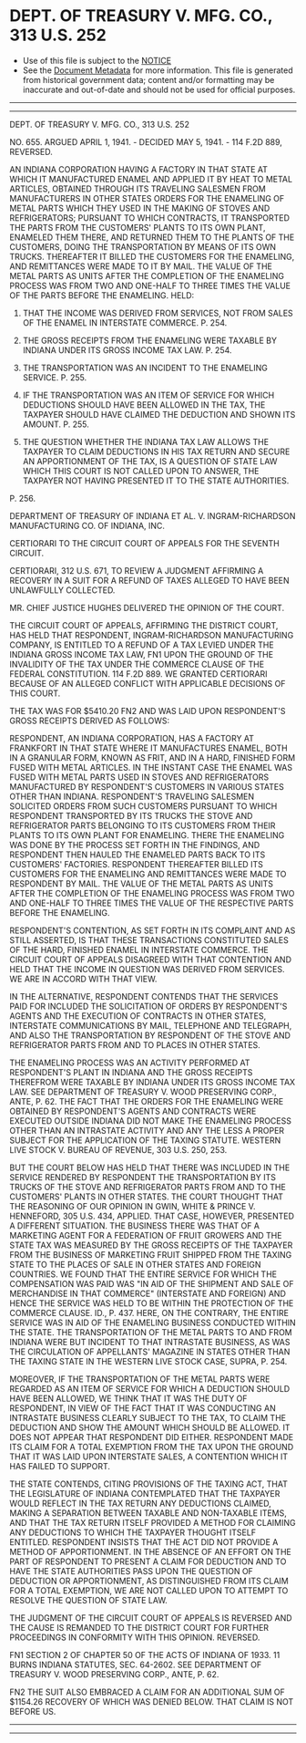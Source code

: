 ---
---

# DEPT. OF TREASURY V. MFG. CO., 313 U.S. 252

* Use of this file is subject to the [NOTICE](https://github.com/publicdocs/notice/blob/master/NOTICE)
* See the [Document Metadata](../../../) for more information.
  This file is generated from historical government data; content and/or formatting may be inaccurate and out-of-date and should not be used for official purposes.

----------
----------

DEPT. OF TREASURY V. MFG. CO., 313 U.S. 252

NO. 655.  ARGUED APRIL 1, 1941.  - DECIDED MAY 5, 1941.  - 114 F.2D 889, REVERSED.

AN INDIANA CORPORATION HAVING A FACTORY IN THAT STATE AT WHICH IT MANUFACTURED ENAMEL AND APPLIED IT BY HEAT TO METAL ARTICLES, OBTAINED THROUGH ITS TRAVELING SALESMEN FROM MANUFACTURERS IN OTHER STATES ORDERS FOR THE ENAMELING OF METAL PARTS WHICH THEY USED IN THE MAKING OF STOVES AND REFRIGERATORS; PURSUANT TO WHICH CONTRACTS, IT TRANSPORTED THE PARTS FROM THE CUSTOMERS' PLANTS TO ITS OWN PLANT, ENAMELED THEM THERE, AND RETURNED THEM TO THE PLANTS OF THE CUSTOMERS, DOING THE TRANSPORTATION BY MEANS OF ITS OWN TRUCKS.  THEREAFTER IT BILLED THE CUSTOMERS FOR THE ENAMELING, AND REMITTANCES WERE MADE TO IT BY MAIL.  THE VALUE OF THE METAL PARTS AS UNITS AFTER THE COMPLETION OF THE ENAMELING PROCESS WAS FROM TWO AND ONE-HALF TO THREE TIMES THE VALUE OF THE PARTS BEFORE THE ENAMELING.  HELD:

1.  THAT THE INCOME WAS DERIVED FROM SERVICES, NOT FROM SALES OF THE ENAMEL IN INTERSTATE COMMERCE.  P. 254.

2.  THE GROSS RECEIPTS FROM THE ENAMELING WERE TAXABLE BY INDIANA UNDER ITS GROSS INCOME TAX LAW.  P. 254.

3.  THE TRANSPORTATION WAS AN INCIDENT TO THE ENAMELING SERVICE.  P. 255.

4.  IF THE TRANSPORTATION WAS AN ITEM OF SERVICE FOR WHICH DEDUCTIONS SHOULD HAVE BEEN ALLOWED IN THE TAX, THE TAXPAYER SHOULD HAVE CLAIMED THE DEDUCTION AND SHOWN ITS AMOUNT.  P. 255.

5.  THE QUESTION WHETHER THE INDIANA TAX LAW ALLOWS THE TAXPAYER TO CLAIM DEDUCTIONS IN HIS TAX RETURN AND SECURE AN APPORTIONMENT OF THE TAX, IS A QUESTION OF STATE LAW WHICH THIS COURT IS NOT CALLED UPON TO ANSWER, THE TAXPAYER NOT HAVING PRESENTED IT TO THE STATE AUTHORITIES.

P. 256.

DEPARTMENT OF TREASURY OF INDIANA ET AL. V. INGRAM-RICHARDSON MANUFACTURING CO. OF INDIANA, INC.

CERTIORARI TO THE CIRCUIT COURT OF APPEALS FOR THE SEVENTH CIRCUIT.

CERTIORARI, 312 U.S. 671, TO REVIEW A JUDGMENT AFFIRMING A RECOVERY IN A SUIT FOR A REFUND OF TAXES ALLEGED TO HAVE BEEN UNLAWFULLY COLLECTED.

MR. CHIEF JUSTICE HUGHES DELIVERED THE OPINION OF THE COURT.

THE CIRCUIT COURT OF APPEALS, AFFIRMING THE DISTRICT COURT, HAS HELD THAT RESPONDENT, INGRAM-RICHARDSON MANUFACTURING COMPANY, IS ENTITLED TO A REFUND OF A TAX LEVIED UNDER THE INDIANA GROSS INCOME TAX LAW, FN1  UPON THE GROUND OF THE INVALIDITY OF THE TAX UNDER THE COMMERCE CLAUSE OF THE FEDERAL CONSTITUTION.  114 F.2D 889.  WE GRANTED CERTIORARI BECAUSE OF AN ALLEGED CONFLICT WITH APPLICABLE DECISIONS OF THIS COURT.

THE TAX WAS FOR $5410.20  FN2  AND WAS LAID UPON RESPONDENT'S GROSS RECEIPTS DERIVED AS FOLLOWS:

RESPONDENT, AN INDIANA CORPORATION, HAS A FACTORY AT FRANKFORT IN THAT STATE WHERE IT MANUFACTURES ENAMEL, BOTH IN A GRANULAR FORM, KNOWN AS FRIT, AND IN A HARD, FINISHED FORM FUSED WITH METAL ARTICLES.  IN THE INSTANT CASE THE ENAMEL WAS FUSED WITH METAL PARTS USED IN STOVES AND REFRIGERATORS MANUFACTURED BY RESPONDENT'S CUSTOMERS IN VARIOUS STATES OTHER THAN INDIANA.  RESPONDENT'S TRAVELING SALESMEN SOLICITED ORDERS FROM SUCH CUSTOMERS PURSUANT TO WHICH RESPONDENT TRANSPORTED BY ITS TRUCKS THE STOVE AND REFRIGERATOR PARTS BELONGING TO ITS CUSTOMERS FROM THEIR PLANTS TO ITS OWN PLANT FOR ENAMELING.  THERE THE ENAMELING WAS DONE BY THE PROCESS SET FORTH IN THE FINDINGS, AND RESPONDENT THEN HAULED THE ENAMELED PARTS BACK TO ITS CUSTOMERS' FACTORIES.  RESPONDENT THEREAFTER BILLED ITS CUSTOMERS FOR THE ENAMELING AND REMITTANCES WERE MADE TO RESPONDENT BY MAIL.  THE VALUE OF THE METAL PARTS AS UNITS AFTER THE COMPLETION OF THE ENAMELING PROCESS WAS FROM TWO AND ONE-HALF TO THREE TIMES THE VALUE OF THE RESPECTIVE PARTS BEFORE THE ENAMELING.

RESPONDENT'S CONTENTION, AS SET FORTH IN ITS COMPLAINT AND AS STILL ASSERTED, IS THAT THESE TRANSACTIONS CONSTITUTED SALES OF THE HARD, FINISHED ENAMEL IN INTERSTATE COMMERCE.  THE CIRCUIT COURT OF APPEALS DISAGREED WITH THAT CONTENTION AND HELD THAT THE INCOME IN QUESTION WAS DERIVED FROM SERVICES.  WE ARE IN ACCORD WITH THAT VIEW.

IN THE ALTERNATIVE, RESPONDENT CONTENDS THAT THE SERVICES PAID FOR INCLUDED THE SOLICITATION OF ORDERS BY RESPONDENT'S AGENTS AND THE EXECUTION OF CONTRACTS IN OTHER STATES, INTERSTATE COMMUNICATIONS BY MAIL, TELEPHONE AND TELEGRAPH, AND ALSO THE TRANSPORTATION BY RESPONDENT OF THE STOVE AND REFRIGERATOR PARTS FROM AND TO PLACES IN OTHER STATES.

THE ENAMELING PROCESS WAS AN ACTIVITY PERFORMED AT RESPONDENT'S PLANT IN INDIANA AND THE GROSS RECEIPTS THEREFROM WERE TAXABLE BY INDIANA UNDER ITS GROSS INCOME TAX LAW.  SEE DEPARTMENT OF TREASURY V. WOOD PRESERVING CORP., ANTE, P. 62.  THE FACT THAT THE ORDERS FOR THE ENAMELING WERE OBTAINED BY RESPONDENT'S AGENTS AND CONTRACTS WERE EXECUTED OUTSIDE INDIANA DID NOT MAKE THE ENAMELING PROCESS OTHER THAN AN INTRASTATE ACTIVITY AND ANY THE LESS A PROPER SUBJECT FOR THE APPLICATION OF THE TAXING STATUTE.  WESTERN LIVE STOCK V. BUREAU OF REVENUE, 303 U.S. 250, 253.

BUT THE COURT BELOW HAS HELD THAT THERE WAS INCLUDED IN THE SERVICE RENDERED BY RESPONDENT THE TRANSPORTATION BY ITS TRUCKS OF THE STOVE AND REFRIGERATOR PARTS FROM AND TO THE CUSTOMERS' PLANTS IN OTHER STATES.  THE COURT THOUGHT THAT THE REASONING OF OUR OPINION IN GWIN, WHITE & PRINCE V. HENNEFORD, 305 U.S. 434, APPLIED.  THAT CASE, HOWEVER, PRESENTED A DIFFERENT SITUATION.  THE BUSINESS THERE WAS THAT OF A MARKETING AGENT FOR A FEDERATION OF FRUIT GROWERS AND THE STATE TAX WAS MEASURED BY THE GROSS RECEIPTS OF THE TAXPAYER FROM THE BUSINESS OF MARKETING FRUIT SHIPPED FROM THE TAXING STATE TO THE PLACES OF SALE IN OTHER STATES AND FOREIGN COUNTRIES.  WE FOUND THAT THE ENTIRE SERVICE FOR WHICH THE COMPENSATION WAS PAID WAS "IN AID OF THE SHIPMENT AND SALE OF MERCHANDISE IN THAT COMMERCE" (INTERSTATE AND FOREIGN) AND HENCE THE SERVICE WAS HELD TO BE WITHIN THE PROTECTION OF THE COMMERCE CLAUSE.  ID., P. 437.  HERE, ON THE CONTRARY, THE ENTIRE SERVICE WAS IN AID OF THE ENAMELING BUSINESS CONDUCTED WITHIN THE STATE.  THE TRANSPORTATION OF THE METAL PARTS TO AND FROM INDIANA WERE BUT INCIDENT TO THAT INTRASTATE BUSINESS, AS WAS THE CIRCULATION OF APPELLANTS' MAGAZINE IN STATES OTHER THAN THE TAXING STATE IN THE WESTERN LIVE STOCK CASE, SUPRA, P. 254.

MOREOVER, IF THE TRANSPORTATION OF THE METAL PARTS WERE REGARDED AS AN ITEM OF SERVICE FOR WHICH A DEDUCTION SHOULD HAVE BEEN ALLOWED, WE THINK THAT IT WAS THE DUTY OF RESPONDENT, IN VIEW OF THE FACT THAT IT WAS CONDUCTING AN INTRASTATE BUSINESS CLEARLY SUBJECT TO THE TAX, TO CLAIM THE DEDUCTION AND SHOW THE AMOUNT WHICH SHOULD BE ALLOWED.  IT DOES NOT APPEAR THAT RESPONDENT DID EITHER.  RESPONDENT MADE ITS CLAIM FOR A TOTAL EXEMPTION FROM THE TAX UPON THE GROUND THAT IT WAS LAID UPON INTERSTATE SALES, A CONTENTION WHICH IT HAS FAILED TO SUPPORT.

THE STATE CONTENDS, CITING PROVISIONS OF THE TAXING ACT, THAT THE LEGISLATURE OF INDIANA CONTEMPLATED THAT THE TAXPAYER WOULD REFLECT IN THE TAX RETURN ANY DEDUCTIONS CLAIMED, MAKING A SEPARATION BETWEEN TAXABLE AND NON-TAXABLE ITEMS, AND THAT THE TAX RETURN ITSELF PROVIDED A METHOD FOR CLAIMING ANY DEDUCTIONS TO WHICH THE TAXPAYER THOUGHT ITSELF ENTITLED.  RESPONDENT INSISTS THAT THE ACT DID NOT PROVIDE A METHOD OF APPORTIONMENT.  IN THE ABSENCE OF AN EFFORT ON THE PART OF RESPONDENT TO PRESENT A CLAIM FOR DEDUCTION AND TO HAVE THE STATE AUTHORITIES PASS UPON THE QUESTION OF DEDUCTION OR APPORTIONMENT, AS DISTINGUISHED FROM ITS CLAIM FOR A TOTAL EXEMPTION, WE ARE NOT CALLED UPON TO ATTEMPT TO RESOLVE THE QUESTION OF STATE LAW.

THE JUDGMENT OF THE CIRCUIT COURT OF APPEALS IS REVERSED AND THE CAUSE IS REMANDED TO THE DISTRICT COURT FOR FURTHER PROCEEDINGS IN CONFORMITY WITH THIS OPINION.  REVERSED.

FN1  SECTION 2 OF CHAPTER 50 OF THE ACTS OF INDIANA OF 1933.  11 BURNS INDIANA STATUTES, SEC. 64-2602.  SEE DEPARTMENT OF TREASURY V. WOOD PRESERVING CORP., ANTE, P. 62.

FN2  THE SUIT ALSO EMBRACED A CLAIM FOR AN ADDITIONAL SUM OF $1154.26 RECOVERY OF WHICH WAS DENIED BELOW.  THAT CLAIM IS NOT BEFORE US.


----------
----------


